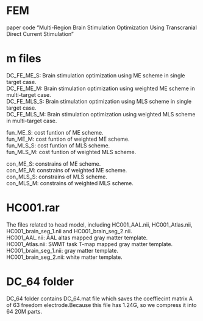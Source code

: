 # FEM
paper code 
“Multi-Region Brain Stimulation Optimization Using Transcranial Direct Current Stimulation”

# m files
DC_FE_ME_S:  Brain stimulation optimization using ME scheme in single target case.  
DC_FE_ME_M:  Brain stimulation optimization using weighted ME scheme in multi-target case.  
DC_FE_MLS_S:  Brain stimulation optimization using MLS scheme in single target case.  
DC_FE_MLS_M:  Brain stimulation optimization using weighted MLS scheme in multi-target case.  

fun_ME_S: cost funtion of ME scheme.  
fun_ME_M: cost funtion of weighted ME scheme.  
fun_MLS_S: cost funtion of MLS scheme.  
fun_MLS_M: cost funtion of weighted MLS scheme.  

con_ME_S:  constrains of ME scheme.  
con_ME_M:  constrains of weighted ME scheme.  
con_MLS_S:  constrains of MLS scheme.  
con_MLS_M:  constrains of weighted MLS scheme.  

# HC001.rar
The files related to head model, including HC001_AAL.nii, HC001_Atlas.nii, HC001_brain_seg_1.nii and HC001_brain_seg_2.nii.  
HC001_AAL.nii: AAL altas mapped gray matter template.  
HC001_Atlas.nii: SWMT task T-map mapped gray matter template.  
HC001_brain_seg_1.nii: gray matter template.  
HC001_brain_seg_2.nii: white matter template.  

# DC_64 folder
DC_64 folder contains DC_64.mat file which saves the coeffiecint matrix A of 63 freedom electrode.Because this file has 1.24G, so we compress it into 64 20M parts.
